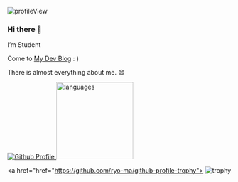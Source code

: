 <p> <img src="https://komarev.com/ghpvc/?username=bn-tw2020" alt="profileView" /> </p>

### Hi there 👋

I’m Student

Come to [My Dev Blog](http://bn-tw2020.github.io/) : )

There is almost everything about me. 😄


<p align="left">
  
<a href="https://github.com/bn-tw2020">
  <img src="https://camo.githubusercontent.com/f42a40e04edabc0b088eb08a6939cb97e076427e63e3042b2952823f60c4ab4f/68747470733a2f2f6769746875622d726561646d652d73746174732e76657263656c2e6170702f6170693f757365726e616d653d626e2d7477323032302673686f775f69636f6e733d74727565267468656d653d64726163756c61" alt="Github Profile" data-canonical-src="https://github-readme-stats.vercel.app/api?username=bn-tw2020&count_private=true&hide=contribs,prs&show_icons=true&theme=dracula">  
</a>
<img src="https://github-readme-stats.vercel.app/api/top-langs/?username=bn-tw2020&layout=compact&theme=buefy" alt="languages" height="173">
</p>
                                                                                                                                           
<a href="href="https://github.com/ryo-ma/github-profile-trophy">
  <img src="https://camo.githubusercontent.com/b7e97d670fe5f65f915c31ac39ecb7f69ea0833db38a83bd1ac945932ec03615/68747470733a2f2f6769746875622d70726f66696c652d74726f7068792e76657263656c2e6170702f3f757365726e616d653d626e2d747732303230267468656d653d6368616c6b26726f773d3126636f6c756d6e3d37" alt="trophy" data-canonical-src="https://github-profile-trophy.vercel.app/?username=bn-tw2020&amp;theme=chalk&amp;row=1&amp;column=7" style="max-width:100%;">
</a>
